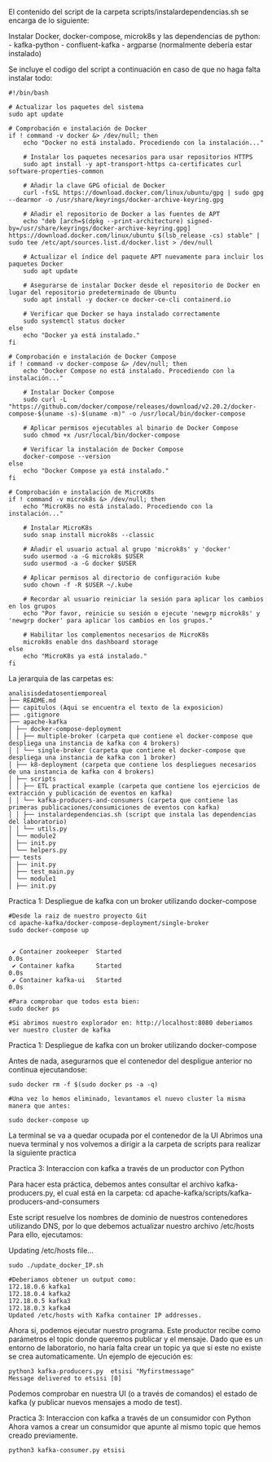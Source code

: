 El contenido del script de la carpeta scripts/instalardependencias.sh se encarga de lo siguiente:

Instalar Docker, docker-compose, microk8s y las dependencias de python:
    - kafka-python
    - confluent-kafka
    - argparse (normalmente debería estar instalado)

Se incluye el codigo del script a continuación en caso de que no haga falta instalar todo:
```````
#!/bin/bash

# Actualizar los paquetes del sistema
sudo apt update

# Comprobación e instalación de Docker
if ! command -v docker &> /dev/null; then
    echo "Docker no está instalado. Procediendo con la instalación..."
    
    # Instalar los paquetes necesarios para usar repositorios HTTPS
    sudo apt install -y apt-transport-https ca-certificates curl software-properties-common

    # Añadir la clave GPG oficial de Docker
    curl -fsSL https://download.docker.com/linux/ubuntu/gpg | sudo gpg --dearmor -o /usr/share/keyrings/docker-archive-keyring.gpg

    # Añadir el repositorio de Docker a las fuentes de APT
    echo "deb [arch=$(dpkg --print-architecture) signed-by=/usr/share/keyrings/docker-archive-keyring.gpg] https://download.docker.com/linux/ubuntu $(lsb_release -cs) stable" | sudo tee /etc/apt/sources.list.d/docker.list > /dev/null

    # Actualizar el índice del paquete APT nuevamente para incluir los paquetes Docker
    sudo apt update

    # Asegurarse de instalar Docker desde el repositorio de Docker en lugar del repositorio predeterminado de Ubuntu
    sudo apt install -y docker-ce docker-ce-cli containerd.io

    # Verificar que Docker se haya instalado correctamente
    sudo systemctl status docker
else
    echo "Docker ya está instalado."
fi

# Comprobación e instalación de Docker Compose
if ! command -v docker-compose &> /dev/null; then
    echo "Docker Compose no está instalado. Procediendo con la instalación..."
    
    # Instalar Docker Compose
    sudo curl -L "https://github.com/docker/compose/releases/download/v2.20.2/docker-compose-$(uname -s)-$(uname -m)" -o /usr/local/bin/docker-compose

    # Aplicar permisos ejecutables al binario de Docker Compose
    sudo chmod +x /usr/local/bin/docker-compose

    # Verificar la instalación de Docker Compose
    docker-compose --version
else
    echo "Docker Compose ya está instalado."
fi

# Comprobación e instalación de MicroK8s
if ! command -v microk8s &> /dev/null; then
    echo "MicroK8s no está instalado. Procediendo con la instalación..."
    
    # Instalar MicroK8s
    sudo snap install microk8s --classic

    # Añadir el usuario actual al grupo 'microk8s' y 'docker'
    sudo usermod -a -G microk8s $USER
    sudo usermod -a -G docker $USER

    # Aplicar permisos al directorio de configuración kube
    sudo chown -f -R $USER ~/.kube

    # Recordar al usuario reiniciar la sesión para aplicar los cambios en los grupos
    echo "Por favor, reinicie su sesión o ejecute 'newgrp microk8s' y 'newgrp docker' para aplicar los cambios en los grupos."

    # Habilitar los complementos necesarios de MicroK8s
    microk8s enable dns dashboard storage
else
    echo "MicroK8s ya está instalado."
fi
```````

La jerarquia de las carpetas es:
```
analisisdedatosentiemporeal
├── README.md
├── capitulos (Aqui se encuentra el texto de la exposicion)
├── .gitignore
├── apache-kafka 
│ ├── docker-compose-deployment
│ │ ├── multiple-broker (carpeta que contiene el docker-compose que despliega una instancia de kafka con 4 brokers)
│ │ └── single-broker (carpeta que contiene el docker-compose que despliega una instancia de kafka con 1 broker)
│ ├── k8-deployment (carpeta que contiene los despliegues necesarios de una instancia de kafka con 4 brokers)
│ ├── scripts
│ │ ├── ETL practical example (carpeta que contiene los ejercicios de extracción y publicación de eventos en kafka)
│ │ └── kafka-producers-and-consumers (carpeta que contiene las primeras publicaciones/consumiciones de eventos con kafka)
│ │ ├── instalardependencias.sh (script que instala las dependencias del laboratorio)
│ │ └── utils.py
│ └── module2
│ ├── init.py
│ └── helpers.py
├── tests
│ ├── init.py
│ ├── test_main.py
│ └── module1
│ ├── init.py
```
Practica 1: Despliegue de kafka con un broker utilizando docker-compose

```````
#Desde la raiz de nuestro proyecto Git
cd apache-kafka/docker-compose-deployment/single-broker
sudo docker-compose up 


 ✔ Container zookeeper  Started                                                                                                                                                                                       0.0s 
 ✔ Container kafka      Started                                                                                                                                                                                       0.0s 
 ✔ Container kafka-ui   Started                                                                                                                                                                                       0.0s 

#Para comprobar que todos esta bien:
sudo docker ps

#Si abrimos nuestro explorador en: http://localhost:8080 deberiamos ver nuestro cluster de kafka
```````

Practica 1: Despliegue de kafka con un broker utilizando docker-compose

Antes de nada, asegurarnos que el contenedor del despligue anterior no continua ejecutandose:
```````
sudo docker rm -f $(sudo docker ps -a -q)

#Una vez lo hemos eliminado, levantamos el nuevo cluster la misma manera que antes:

sudo docker-compose up
```````
La terminal se va a quedar ocupada por el contenedor de la UI
Abrimos una nueva terminal y nos volvemos a dirigir a la carpeta de scripts para realizar la siguiente practica




Practica 3: Interaccion con kafka a través de un productor con Python

Para hacer esta práctica, debemos antes consultar el archivo kafka-producers.py, el cual está en la carpeta: 
cd apache-kafka/scripts/kafka-producers-and-consumers

Este script resuelve los nombres de dominio de nuestros contenedores utilizando DNS, por lo que debemos actualizar nuestro archivo /etc/hosts
Para ello, ejecutamos:

Updating /etc/hosts file...
```````
sudo ./update_docker_IP.sh

#Deberiamos obtener un output como:
172.18.0.6 kafka1
172.18.0.4 kafka2
172.18.0.5 kafka3
172.18.0.3 kafka4
Updated /etc/hosts with Kafka container IP addresses.
```````

Ahora si, podemos ejecutar nuestro programa.
Este productor recibe como parámetros el topic donde queremos publicar y el mensaje. Dado que es un entorno de laboratorio, no haría falta crear un topic ya que si este no existe se crea automaticamente. Un ejemplo de ejecución es:

```````
python3 kafka-producers.py  etsisi "Myfirstmessage"
Message delivered to etsisi [0]
```````
Podemos comprobar en nuestra UI (o a través de comandos) el estado de kafka (y publicar nuevos mensajes a modo de test).


Practica 3: Interaccion con kafka a través de un consumidor con Python
Ahora vamos a crear un consumidor que apunte al mismo topic que hemos creado previamente.
```````
python3 kafka-consumer.py etsisi
```````
